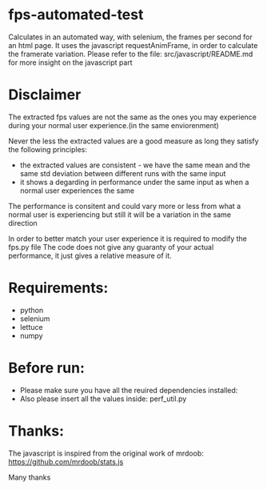 fps-automated-test
==================

Calculates in an automated way, with selenium, the frames per second for an html page.
It uses the javascript requestAnimFrame, in order to calculate the framerate variation.
Please refer to the file: src/javascript/README.md for more insight on the javascript part

Disclaimer
==================
The extracted fps values are not the same as the ones you may experience during your normal user experience.(in the same enviorenment)

Never the less the extracted values are a good measure as long they satisfy the following principles:
* the extracted values are consistent - we have the same mean and the same std deviation between different runs with the same input
* it shows a degarding in performance under the same input as when a normal user experiences the same 

The performance is consitent and could vary more or less from what a normal user is experiencing but still it will be a variation in the same direction

In order to better match your user experience it is required to modify the fps.py file
The code does not give any guaranty of your actual performance, it just gives a relative measure of it.

Requirements:
===
* python
* selenium
* lettuce
* numpy
 
Before run:
===
* Please make sure you have all the reuired dependencies installed:
* Also please insert all the values inside: perf_util.py


Thanks:
===
The javascript is inspired from the original work of mrdoob: https://github.com/mrdoob/stats.js 

Many thanks
